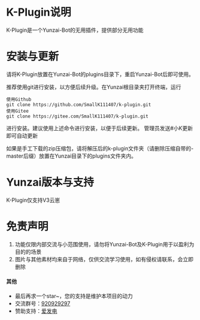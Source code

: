 # K-Plugin说明

K-Plugin是一个Yunzai-Bot的无用插件，提供部分无用功能

# 安装与更新

请将K-Plugin放置在Yunzai-Bot的plugins目录下，重启Yunzai-Bot后即可使用。

推荐使用git进行安装，以方便后续升级。在Yunzai根目录夹打开终端，运行
```
使用Github
git clone https://github.com/SmallK111407/k-plugin.git
使用Gitee
git clone https://gitee.com/SmallK111407/k-plugin.git
```
进行安装。建议使用上述命令进行安装，以便于后续更新。 管理员发送#小K更新 即可自动更新

如果是手工下载的zip压缩包，请将解压后的k-plugin文件夹（请删除压缩自带的-master后缀）放置在Yunzai目录下的plugins文件夹内。

# Yunzai版本与支持

K-Plugin仅支持V3云崽

# 免责声明

1. 功能仅限内部交流与小范围使用，请勿将Yunzai-Bot及K-Plugin用于以盈利为目的的场景
2. 图片与其他素材均来自于网络，仅供交流学习使用，如有侵权请联系，会立即删除

#### 其他
* 最后再求一个star~，您的支持是维护本项目的动力
* 交流群号：[920929297](https://jq.qq.com/?_wv=1027&k=x1lZFEQ2)
* 赞助支持：[爱发电](https://afdian.net/a/SunRyK)